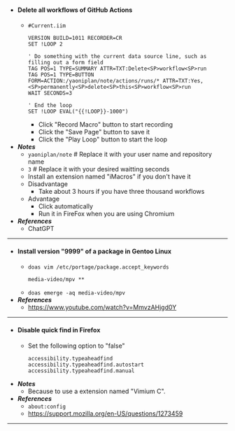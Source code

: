 - #### Delete all workflows of GitHub Actions
    - `#Current.iim`
      ```
   	  VERSION BUILD=1011 RECORDER=CR
   	  SET !LOOP 2
    
   	  ' Do something with the current data source line, such as filling out a form field
   	  TAG POS=1 TYPE=SUMMARY ATTR=TXT:Delete<SP>workflow<SP>run
   	  TAG POS=1 TYPE=BUTTON FORM=ACTION:/yaoniplan/note/actions/runs/* ATTR=TXT:Yes,<SP>permanently<SP>delete<SP>this<SP>workflow<SP>run
   	  WAIT SECONDS=3

  	  ' End the loop
  	  SET !LOOP EVAL("{{!LOOP}}-1000")
      ```
        - Click "Record Macro" button to start recording
        - Click the "Save Page" button to save it
        - Click the "Play Loop" button to start the loop
- ***Notes***
    - `yaoniplan/note` # Replace it with your user name and repository name
    - `3` # Replace it with your desired waitting seconds
    - Install an extension named "iMacros" if you don't have it
    - Disadvantage
        - Take about 3 hours if you have three thousand workflows
    - Advantage
        - Click automatically
        - Run it in FireFox when you are using Chromium
- ***References***
    - ChatGPT
- ---
- #### Install version "9999" of a package in Gentoo Linux
    - `doas vim /etc/portage/package.accept_keywords`
      ```
      media-video/mpv **
      ```
    - `doas emerge -aq media-video/mpv`
- ***References***
    - https://www.youtube.com/watch?v=MmvzAHjgd0Y
- ---
- #### Disable quick find in Firefox
    - Set the following option to "false"
      ```
      accessibility.typeaheadfind
      accessibility.typeaheadfind.autostart
      accessibility.typeaheadfind.manual
      ```
- ***Notes***
    - Because to use a extension named "Vimium C".
- ***References***
    - `about:config`
    - https://support.mozilla.org/en-US/questions/1273459
- ---
